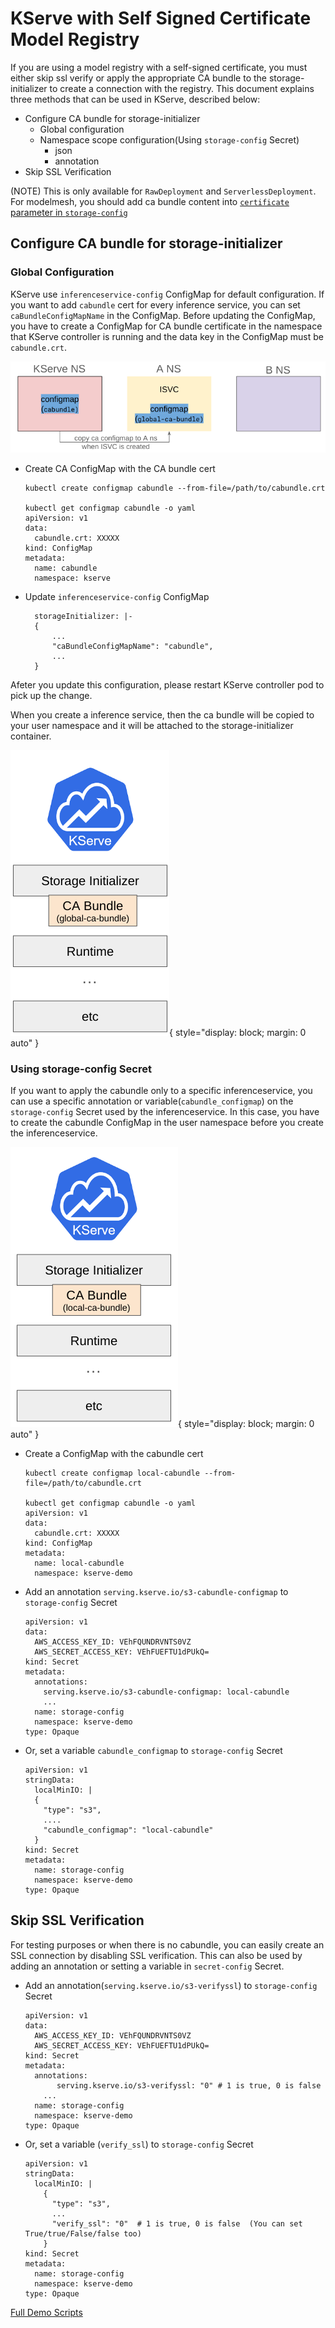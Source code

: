 # KServe with Self Signed Certificate Model Registry

If you are using a model registry with a self-signed certificate, you must either skip ssl verify or apply the appropriate CA bundle to the storage-initializer to create a connection with the registry.
This document explains three methods that can be used in KServe, described below:

- Configure CA bundle for storage-initializer
    - Global configuration
    - Namespace scope configuration(Using `storage-config` Secret)
        - json
        - annotation
- Skip SSL Verification
  
(NOTE) This is only available for `RawDeployment` and `ServerlessDeployment`. For modelmesh, you should add ca bundle content into [`certificate` parameter in `storage-config`](https://github.com/kserve/modelmesh-serving/blob/bba0cec8ca8c6c6f19958696f39b27b5b49cadd8/docs/predictors/setup-storage.md?plain=1#L65)
## Configure CA bundle for storage-initializer  
### Global Configuration

KServe use `inferenceservice-config` ConfigMap for default configuration. If you want to add `cabundle` cert for every inference service, you can set `caBundleConfigMapName` in the ConfigMap. Before updating the ConfigMap, you have to create a ConfigMap for CA bundle certificate in the namespace that KServe controller is running and the data key in the ConfigMap must be `cabundle.crt`. 

![Image1](./images/cert-global-way.png)


- Create CA ConfigMap with the CA bundle cert
  ~~~
  kubectl create configmap cabundle --from-file=/path/to/cabundle.crt

  kubectl get configmap cabundle -o yaml
  apiVersion: v1
  data:
    cabundle.crt: XXXXX
  kind: ConfigMap
  metadata:
    name: cabundle
    namespace: kserve
  ~~~
- Update `inferenceservice-config` ConfigMap 
  ~~~
    storageInitializer: |-
    {
        ...
        "caBundleConfigMapName": "cabundle",
        ...
    }
  ~~~
  
Afeter you update this configuration, please restart KServe controller pod to pick up the change.

When you create a inference service, then the ca bundle will be copied to your user namespace and it will be attached to the storage-initializer container.

![Image2](./images/cert-global-ca-bundle.png){ style="display: block; margin: 0 auto" }

### Using storage-config Secret

If you want to apply the cabundle only to a specific inferenceservice, you can use a specific annotation or variable(`cabundle_configmap`) on the `storage-config` Secret used by the inferenceservice.
In this case, you have to create the cabundle ConfigMap in the user namespace before you create the inferenceservice.

![Image3](./images/cert-local-ca-bundle.png){ style="display: block; margin: 0 auto" }


- Create a ConfigMap with the cabundle cert
  ~~~
  kubectl create configmap local-cabundle --from-file=/path/to/cabundle.crt

  kubectl get configmap cabundle -o yaml
  apiVersion: v1
  data:
    cabundle.crt: XXXXX
  kind: ConfigMap
  metadata:
    name: local-cabundle
    namespace: kserve-demo
  ~~~

- Add an annotation `serving.kserve.io/s3-cabundle-configmap` to `storage-config` Secret
  ~~~
  apiVersion: v1
  data:
    AWS_ACCESS_KEY_ID: VEhFQUNDRVNTS0VZ
    AWS_SECRET_ACCESS_KEY: VEhFUEFTU1dPUkQ=
  kind: Secret
  metadata:
    annotations:
      serving.kserve.io/s3-cabundle-configmap: local-cabundle
      ...
    name: storage-config
    namespace: kserve-demo
  type: Opaque
  ~~~

- Or, set a variable `cabundle_configmap` to `storage-config` Secret
  ~~~
  apiVersion: v1
  stringData:
    localMinIO: |
    {
      "type": "s3",
      ....
      "cabundle_configmap": "local-cabundle"
    }
  kind: Secret
  metadata:
    name: storage-config
    namespace: kserve-demo
  type: Opaque
  ~~~

## Skip SSL Verification

For testing purposes or when there is no cabundle, you can easily create an SSL connection by disabling SSL verification.
This can also be used by adding an annotation or setting a variable in `secret-config` Secret.

- Add an annotation(`serving.kserve.io/s3-verifyssl`) to `storage-config` Secret
  ~~~
  apiVersion: v1
  data:
    AWS_ACCESS_KEY_ID: VEhFQUNDRVNTS0VZ
    AWS_SECRET_ACCESS_KEY: VEhFUEFTU1dPUkQ=
  kind: Secret
  metadata:
    annotations:
         serving.kserve.io/s3-verifyssl: "0" # 1 is true, 0 is false
      ...
    name: storage-config
    namespace: kserve-demo
  type: Opaque
  ~~~

- Or, set a variable (`verify_ssl`) to `storage-config` Secret
  ~~~
  apiVersion: v1
  stringData:
    localMinIO: |
      {
        "type": "s3",
        ...
        "verify_ssl": "0"  # 1 is true, 0 is false  (You can set True/true/False/false too)
      }
  kind: Secret
  metadata:
    name: storage-config
    namespace: kserve-demo
  type: Opaque
  ~~~

[Full Demo Scripts](./full-demo.md)

